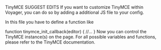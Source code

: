 

TinyMCE
SUGGEST EDITS
If you want to customize TinyMCE within Voyager, you can do so by adding a additional JS file to your config.

In this file you have to define a function like

function tinymce_init_callback(editor)
{
    //...
}
Now you can control the TinyMCE instance(s) on the page.
For all possible variables and functions, please refer to the TinyMCE documentation.



